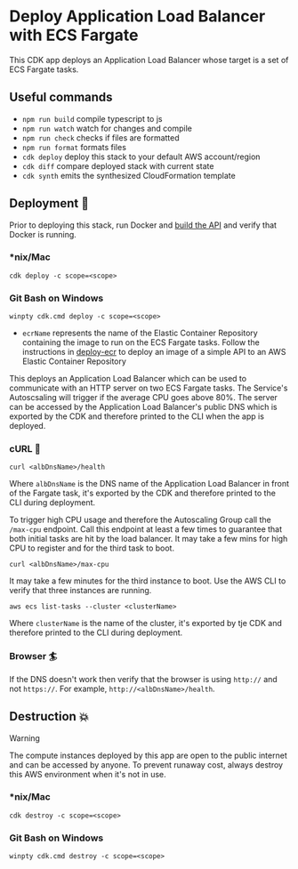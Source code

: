 # Deploy Application Load Balancer with ECS Fargate

This CDK app deploys an Application Load Balancer whose target is a set of ECS Fargate tasks.

## Useful commands

- `npm run build` compile typescript to js
- `npm run watch` watch for changes and compile
- `npm run check` checks if files are formatted
- `npm run format` formats files
- `cdk deploy` deploy this stack to your default AWS account/region
- `cdk diff` compare deployed stack with current state
- `cdk synth` emits the synthesized CloudFormation template

## Deployment :rocket:

Prior to deploying this stack, run Docker and [build the API](../api/README.md) and verify that Docker is running.

### \*nix/Mac

```console
cdk deploy -c scope=<scope>
```

### Git Bash on Windows

```console
winpty cdk.cmd deploy -c scope=<scope>
```

- `ecrName` represents the name of the Elastic Container Repository containing the image to run on the ECS Fargate tasks. Follow the instructions in [deploy-ecr](../deploy-ecr/README.md) to deploy an image of a simple API to an AWS Elastic Container Repository

This deploys an Application Load Balancer which can be used to communicate with an HTTP server on two ECS Fargate tasks. The Service's Autoscsaling will trigger if the average CPU goes above 80%. The server can be accessed by the Application Load Balancer's public DNS which is exported by the CDK and therefore printed to the CLI when the app is deployed.

### cURL :curling_stone:

```console
curl <albDnsName>/health
```

Where `albDnsName` is the DNS name of the Application Load Balancer in front of the Fargate task, it's exported by the CDK and therefore printed to the CLI during deployment.

To trigger high CPU usage and therefore the Autoscaling Group call the `/max-cpu` endpoint. Call this endpoint at least a few times to guarantee that both initial tasks are hit by the load balancer. It may take a few mins for high CPU to register and for the third task to boot.

```console
curl <albDnsName>/max-cpu
```

It may take a few minutes for the third instance to boot. Use the AWS CLI to verify that three instances are running.

```console
aws ecs list-tasks --cluster <clusterName>
```

Where `clusterName` is the name of the cluster, it's exported by tje CDK and therefore printed to the CLI during deployment.

### Browser :surfer:

If the DNS doesn't work then verify that the browser is using `http://` and not `https://`. For example, `http://<albDnsName>/health`.

## Destruction :boom:

> [!WARNING]
> The compute instances deployed by this app are open to the public internet and can be accessed by anyone. To prevent runaway cost, always destroy this AWS environment when it's not in use.

### \*nix/Mac

```console
cdk destroy -c scope=<scope>
```

### Git Bash on Windows

```console
winpty cdk.cmd destroy -c scope=<scope>
```
